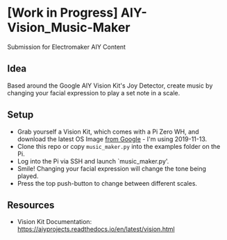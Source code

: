 # [Work in Progress] AIY-Vision_Music-Maker
Submission for Electromaker AIY Content

## Idea
Based around the Google AIY Vision Kit's Joy Detector, create music by changing your facial expression to play a set note in a scale.

## Setup
* Grab yourself a Vision Kit, which comes with a Pi Zero WH, and download the latest OS Image [from Google](https://github.com/google/aiyprojects-raspbian/releases) - I'm using 2019-11-13.
* Clone this repo or copy `music_maker.py` into the examples folder on the Pi.
* Log into the Pi via SSH and launch `music_maker.py'.
* Smile! Changing your facial expression will change the tone being played. 
* Press the top push-button to change between different scales.


## Resources
* Vision Kit Documentation: https://aiyprojects.readthedocs.io/en/latest/vision.html
